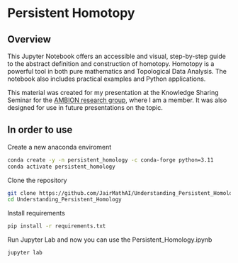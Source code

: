 # Persistent Homotopy

## Overview
This Jupyter Notebook offers an accessible and visual, step-by-step guide to the abstract definition and construction of homotopy. Homotopy is a powerful tool in both pure mathematics and Topological Data Analysis. The notebook also includes practical examples and Python applications.

This material was created for my presentation at the Knowledge Sharing Seminar for the [AMBION research group](https://www.isas.de/en/research/research-groups/ambiom), where I am a member. It was also designed for use in future presentations on the topic.

## In order to use

Create a new anaconda enviroment

```bash
conda create -y -n persistent_homology -c conda-forge python=3.11
conda activate persistent_homology
```

Clone the repository

```bash
git clone https://github.com/JairMathAI/Understanding_Persistent_Homology.git
cd Understanding_Persistent_Homology
```

Install requirements

```bash
pip install -r requirements.txt
```

Run Jupyter Lab and now you can use the  Persistent_Homology.ipynb

```bash
jupyter lab
```









